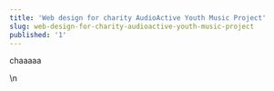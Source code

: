 ```yaml
---
title: 'Web design for charity AudioActive Youth Music Project'
slug: web-design-for-charity-audioactive-youth-music-project
published: '1'
---
```

<p>chaaaaa</p>\n